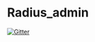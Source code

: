 # Radius_admin

[![Gitter](https://badges.gitter.im/BjarneNilsson/rrr.svg)](https://gitter.im/BjarneNilsson/rrr?utm_source=badge&utm_medium=badge&utm_campaign=pr-badge&utm_content=badge)